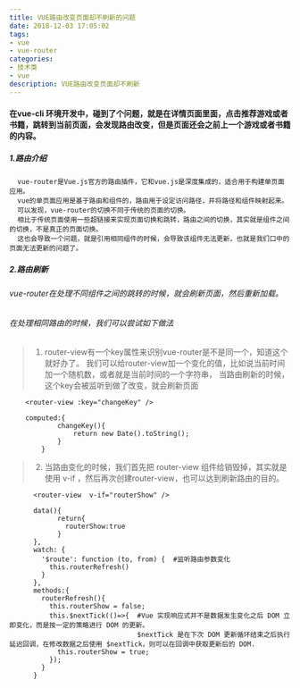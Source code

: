 ```yaml
---
title: VUE路由改变页面却不刷新的问题
date: 2018-12-03 17:05:02
tags: 
- vue
- vue-router
categories:
- 技术类
- vue
description: VUE路由改变页面却不刷新
---
```


#### 在vue-cli 环境开发中，碰到了个问题，就是在详情页面里面，点击推荐游戏或者书籍，跳转到当前页面，会发现路由改变，但是页面还会之前上一个游戏或者书籍的内容。
##### 1.路由介绍
      vue-router是Vue.js官方的路由插件，它和vue.js是深度集成的，适合用于构建单页面应用。
      vue的单页面应用是基于路由和组件的，路由用于设定访问路径，并将路径和组件映射起来。
      可以发现，vue-router的切换不同于传统的页面的切换。
      相比于传统页面使用一些超链接来实现页面切换和跳转，路由之间的切换，其实就是组件之间的切换，不是真正的页面切换。
      这也会导致一个问题，就是引用相同组件的时候，会导致该组件无法更新，也就是我们口中的页面无法更新的问题了。
##### 2.路由刷新
###### vue-router在处理不同组件之间的跳转的时候，就会刷新页面，然后重新加载。
###### 在处理相同路由的时候，我们可以尝试如下做法
>  1. router-view有一个key属性来识别vue-router是不是同一个，知道这个就好办了。
    我们可以给router-view加一个变化的值，比如说当前时间加一个随机数，或者就是当前时间的一个字符串，
    当路由刷新的时候，这个key会被监听到做了改变，就会刷新页面
    
        <router-view :key="changeKey" />
        
        computed:{
                changeKey(){
                    return new Date().toString();
                }
            }

>  2. 当路由变化的时候，我们首先把 router-view 组件给销毁掉，其实就是使用 v-if ，然后再次创建router-view，也可以达到刷新路由的目的。
        
          <router-view  v-if="routerShow" />
                  
          data(){
                return{
                  routerShow:true
                }
          },
          watch: {
            '$route': function (to, from) {  #监听路由参数变化
              this.routerRefresh()
            }
          },
          methods:{
            routerRefresh(){
              this.routerShow = false;
              this.$nextTick(()=>{  #Vue 实现响应式并不是数据发生变化之后 DOM 立即变化，而是按一定的策略进行 DOM 的更新。
                                    $nextTick 是在下次 DOM 更新循环结束之后执行延迟回调，在修改数据之后使用 $nextTick，则可以在回调中获取更新后的 DOM.
                this.routerShow = true;
              });
            }
          }
                            